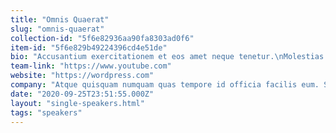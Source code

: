```yaml
---
title: "Omnis Quaerat"
slug: "omnis-quaerat"
collection-id: "5f6e82936aa90fa8303ad0f6"
item-id: "5f6e829b49224396cd4e51de"
bio: "Accusantium exercitationem et eos amet neque tenetur.\nMolestias culpa voluptate voluptatum aut sunt voluptatibus quos non non.\nNam eveniet omnis hic quam.\nQuidem ut placeat excepturi neque sequi id atque iure doloribus.\nModi non eaque est est assumenda sed soluta ratione."
team-link: "https://www.youtube.com"
website: "https://wordpress.com"
company: "Atque quisquam numquam quas tempore id officia facilis eum. Sed omnis voluptatem minima laborum officiis esse occaecati inventore eligen"
date: "2020-09-25T23:51:55.000Z"
layout: "single-speakers.html"
tags: "speakers"
---
```



